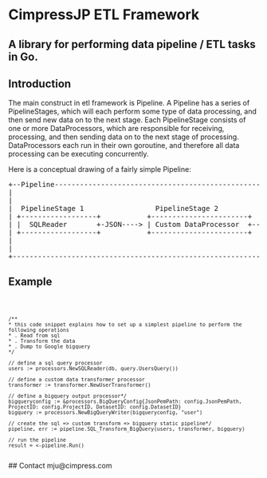 # CimpressJP ETL Framework

<h2>A library for performing data pipeline / ETL tasks in Go.</h2>

## Introduction
The main construct in etl framework is Pipeline. A Pipeline has a series of PipelineStages, which will each perform some type of data processing, and then send new data on to the next stage. Each PipelineStage consists of one or more DataProcessors, which are responsible for receiving, processing, and then sending data on to the next stage of processing. DataProcessors each run in their own goroutine, and therefore all data processing can be executing concurrently.

Here is a conceptual drawing of a fairly simple Pipeline:
<pre>
+--Pipeline------------------------------------------------------------------------------------------+
|                                                                       PipelineStage 3              |
|                                                                      +---------------------------+ |
|  PipelineStage 1                 PipelineStage 2          +-JSON---> |  CSVWriter                | |
| +------------------+           +-----------------------+  |          +---------------------------+ |
| |  SQLReader       +-JSON----> | Custom DataProcessor  +--+                                        |
| +------------------+           +-----------------------+  |          +---------------------------+ |
|                                                           +-JSON---> |  SQLWriter                | |
|                                                                      +---------------------------+ |
+----------------------------------------------------------------------------------------------------+
</pre>

## Example
<code>

	/**
	* this code snippet explains how to set up a simplest pipeline to perform the following operations
	* . Read from sql
	* . Transform the data
	* . Dump to Google bigquery
	*/

	// define a sql query processor
	users := processors.NewSQLReader(db, query.UsersQuery())

	// define a custom data transformer processor
	transformer := transformer.NewUserTransformer()
	
	// define a bigquery output processor*/	
	bigqueryconfig := &processors.BigQueryConfig{JsonPemPath: config.JsonPemPath, ProjectID: config.ProjectID, DatasetID: config.DatasetID}	
	bigquery := processors.NewBigQueryWriter(bigqueryconfig, "user")

	// create the sql => custom transform => bigquery static pipeline*/
	pipeline, err := pipeline.SQL_Transform_BigQuery(users, transformer, bigquery)
	
	// run the pipeline
	result = <-pipeline.Run()
</code>
## Contact
mju@cimpress.com